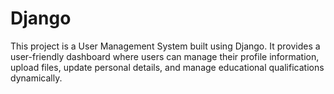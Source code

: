 # Django
This project is a User Management System built using Django. It provides a user-friendly dashboard where users can manage their profile information, upload files, update personal details, and manage educational qualifications dynamically.
